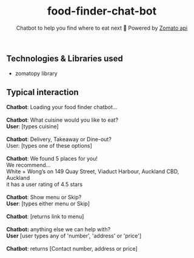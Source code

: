 <h1 align="center">
  food-finder-chat-bot
</h1>
<p align="center">
<p align="center">
Chatbot to help you find where to eat next 🍕 Powered by <a href="https://developers.zomato.com/documentation#/" target="_blank">Zomato api</a> 
</p>

<br>
<h2>
Technologies & Libraries used
  </h2>
  <p> 
    <ul>
     <li>zomatopy library</li>
    </ul>
  </p>
<h2>
Typical interaction
  </h2>
  <p>
  <b>Chatbot</b>: Loading your food finder chatbot...
  <br>
  <br>
<b>Chatbot</b>: What cuisine would you like to eat?
  <br>
<b>User</b>: [types cuisine]
  <br>
  <br>
<b>Chatbot</b>: Delivery, Takeaway or Dine-out?
  <br>
  User: [types one of these options]
    <br>
  <br>
  <b>Chatbot</b>: We found 5 places for you!
  <br>
We recommend...
  <br>
White + Wong’s on 149 Quay Street, Viaduct Harbour, Auckland CBD, Auckland
  <br>
it has a user rating of 4.5 stars
    <br>
  <br>
  <b>Chatbot</b>: Show menu or Skip?
  <br>
  <b>User</b>: [types either menu or Skip]
      <br>
  <br>
  <b>Chatbot</b>: [returns link to menu]
  <br>
<br>
  <b>Chatbot:</b> anything else we can help with?
  <br>
  <b>User</b> [user types any of 'number', 'address' or 'price']
  <br>
  <br>
  <b>Chatbot</b>: returns [Contact number, address or price]
    </p>
  <h2>

